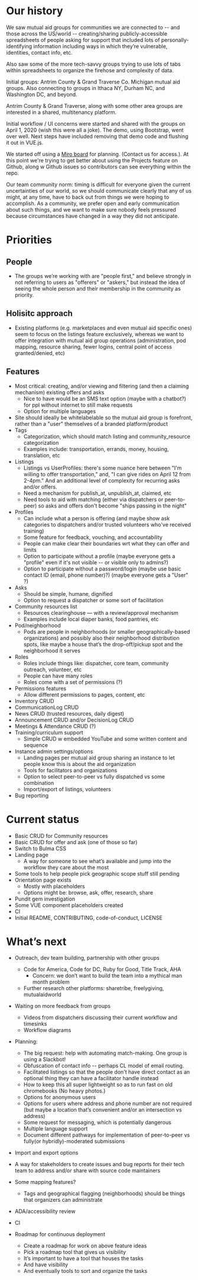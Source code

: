 # Our history
We saw mutual aid groups for communities we are connected to -- and those across the US/world -- creating/sharing publicly-accessible spreadsheets of people asking for support that included lots of personally-identifying information including ways in which they’re vulnerable, identities, contact info, etc.

Also saw some of the more tech-savvy groups trying to use lots of tabs within spreadsheets to organize the firehose and complexity of data.

Initial groups: Antrim County & Grand Traverse Co. Michigan mutual aid groups. Also connecting to groups in Ithaca NY, Durham NC, and Washington DC, and beyond.

Antrim County & Grand Traverse, along with some other area groups are interested in a shared, multitenancy platform.

Initial workflow / UI concerns were started and shared with the groups on April 1, 2020 (wish this were all a joke). The demo, using Bootstrap, went over well. Next steps have included removing that demo code and flushing it out in VUE.js. 

We started off using a [Miro board](https://miro.com/app/board/o9J_kuKI5h8=/) for planning. (Contact us for access.). At this point we're trying to get better about using the Projects feature on Github, along w Github issues so contributors can see everything within the repo.

Our team community norm: timing is difficult for everyone given the current uncertainties of our world, so we should communicate clearly that any of us might, at any time, have to back out from things we were hoping to accomplish. As a community, we prefer open and early communication about such things, and we want to make sure nobody feels pressured because circumstances have changed in a way they did not anticipate.


# Priorities
## People

* The groups we’re working with are "people first," and believe strongly in not referring to users as "offerers" or "askers," but instead the idea of seeing the whole person and their membership in the community as priority.

## Holisitc approach
* Existing platforms (e.g. marketplaces and even mutual aid specific ones) seem to focus on the listings feature exclusively, whereas we want to offer integration with mutual aid group operations (administration, pod mapping, resource sharing, fewer logins, central point of access granted/denied, etc)

## Features
* Most critical: creating, and/or viewing and filtering (and then a claiming mechanism) existing offers and asks
    * Nice to have would be an SMS text option (maybe with a chatbot?) for ppl without internet to still make requests
    * Option for multiple languages
* Site should ideally be whitelabelable so the mutual aid group is forefront, rather than a "user" themselves of a branded platform/product
* Tags
    * Categorization, which should match listing and community_resource categorization
    * Examples include: transportation, errands, money, housing, translation, etc
* Listings
    * Listings vs UserProfiles: there's some nuance here between "I'm willing to offer transportation," and, "I can give rides on April 12 from 2-4pm." And an additional level of complexity for recurring asks and/or offers.
    * Need a mechanism for publish_at, unpublish_at, claimed, etc
    * Need tools to aid with matching (either via dispatchers or peer-to-peer) so asks and offers don't become "ships passing in the night"
* Profiles
    * Can include what a person is offering (and maybe show ask categories to dispatchers and/or trusted volunteers who've received training)
    * Some feature for feedback, vouching, and accountability
    * People can make clear their boundaries wrt what they can offer and limits
    * Option to participate without a profile (maybe everyone gets a "profile" even if it's not visible -- or visible only to admins?)
    * Option to participate without a password/login (maybe use basic contact ID (email, phone number)?) (maybe everyone gets a "User" ?)
* Asks
    * Should be simple, humane, dignified
    * Option to request a dispatcher or some sort of facilitation
* Community resources list
    * Resources clearinghouse — with a review/approval mechanism
    * Examples include local diaper banks, food pantries, etc
* Pod/neighborhood
    * Pods are people in neighborhoods (or smaller geographically-based organizations) and possibly also their neighborhood distribution spots, like maybe a house that’s the drop-off/pickup spot and the neighborhood it serves
* Roles
    * Roles include things like: dispatcher, core team, community outreach, volunteer, etc
    * People can have many roles
    * Roles come with a set of permissions (?)
* Permissions features
    * Allow different permissions to pages, content, etc
* Inventory CRUD
* CommunicationLog CRUD
* News CRUD (trusted resources, daily digest)
* Announcement CRUD and/or DecisionLog CRUD
* Meetings & Attendance CRUD (?)
* Training/curriculum support
    * Simple CRUD w embedded YouTube and some written content and sequence
* Instance admin settings/options
    * Landing pages per mutual aid group sharing an instance to let people know this is about the aid organization
    * Tools for facilitators and organizations
    * Option to select peer-to-peer vs fully dispatched vs some combination
    * Import/export of listings, volunteers
* Bug reporting

# Current status
* Basic CRUD for Community resources
* Basic CRUD for offer and ask (one of those so far)
* Switch to Bulma CSS
* Landing page
    * A way for someone to see what’s available and jump into the workflow they care about the most
* Some tools to help people pick geographic scope stuff still pending
* Orientation page exists
    * Mostly with placeholders
    * Options might be: browse, ask, offer, research, share
* Pundit gem investigation
* Some VUE component placeholders created
* CI
* Initial README, CONTRIBUTING, code-of-conduct, LICENSE

# What’s next
* Outreach, dev team building, partnership with other groups
    * Code for America, Code for DC, Ruby for Good, Title Track, AHA
        * Concern: we don’t want to build the team into a mythical man month problem
    * Further research other platforms: sharetribe, freelygiving, mutualaidworld
* Waiting on more feedback from groups
    * Videos from dispatchers discussing their current workflow and timesinks
    * Workflow diagrams
* Planning:
    * The big request: help with automating match-making. One group is using a Slackbot!
    * Obfuscation of contact info -- perhaps CL model of email routing. 
    * Facilitated listings so that the people don't have direct contact as an optional thing they can have a facilitator handle instead
    * How to keep this all super lightweight so as to run fast on old chromebooks (No heavy photos.)
    * Options for anonymous users
    * Options for users where address and phone number are not required (but maybe a location that’s convenient and/or an intersection vs address)
    * Some request for messaging, which is potentially dangerous
    * Multiple language support
    * Document different pathways for implementation of peer-to-peer vs fully(or hybridly)-moderated submissions
* Import and export options
* A way for stakeholders to create issues and bug reports for their tech team to address and/or share with source code maintainers
* Some mapping features?
    * Tags and geographical flagging (neighborhoods) should be things that organizers can administrate
* ADA/accessibility review
* CI

* Roadmap for continuous deployment
    * Create a roadmap for work on above feature ideas
    * Pick a roadmap tool that gives us visibility
    * It’s important to have a tool that houses the tasks
    * And have visibility
    * And eventually tools to sort and organize the tasks
